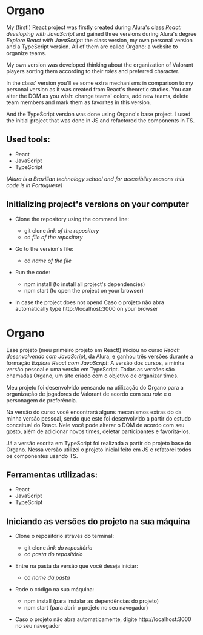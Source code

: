 # Organo

My (first!) React project was firstly created during Alura's class *React: developing with JavaScript* and gained three versions during Alura's degree *Explore React with JavaScript*: the class version, my own personal version and a TypeScript version. All of them are called Organo: a website to organize teams.

My own version was developed thinking about the organization of Valorant players sorting them according to their *roles* and preferred character.

In the class' version you'll se some extra mechanisms in comparison to my personal version as it was created from React's theoretic studies. You can alter the DOM as you wish: change teams' colors, add new teams, delete team members and mark them as favorites in this version.

And the TypeScript version was done using Organo's base project. I used the initial project that was done in JS and refactored the components in TS.

## Used tools:

* React
* JavaScript
* TypeScript

*(Alura is a Brazilian technology school and for acessibility reasons this code is in Portuguese)*

## Initializing project's versions on your computer

- Clone the repository using the command line:
    - git clone *link of the repository*
    - cd *file of the repository*
 
- Go to the version's file:
    - cd *name of the file*
 
- Run the code:
    - npm install (to install all project's dependencies)
    - npm start (to open the project on your browser)
 
* In case the project does not opend Caso o projeto não abra automatically type http://localhost:3000 on your browser


#

# Organo

Esse projeto (meu primeiro projeto em React!) iniciou no curso *React: desenvolvendo com JavaScript*, da Alura, e ganhou três versões durante a formação *Explore React com JavaScript*: A versão dos cursos, a minha versão pessoal e uma versão em TypeScript. Todas as versões são chamadas Organo, um site criado com o objetivo de organizar times.

Meu projeto foi desenvolvido pensando na utilização do Organo para a organização de jogadores de Valorant de acordo com seu *role* e o personagem de preferência.

Na versão do curso você encontrará alguns mecanismos extras do da minha versão pessoal, sendo que este foi desenvolvido a partir do estudo conceitual do React. Nele você pode alterar o DOM de acordo com seu gosto, além de adicionar novos times, deletar participantes e favoritá-los.

Já a versão escrita em TypeScript foi realizada a partir do projeto base do Organo. Nessa versão utilizei o projeto inicial feito em JS e refatorei todos os componentes usando TS.

## Ferramentas utilizadas:

* React
* JavaScript
* TypeScript

## Iniciando as versões do projeto na sua máquina

- Clone o repositório através do terminal:
    - git clone *link do repositório*
    - cd *pasta do repositório*
 
- Entre na pasta da versão que você deseja iniciar:
    - cd *nome da pasta*
 
- Rode o código na sua máquina:
    - npm install (para instalar as dependências do projeto)
    - npm start (para abrir o projeto no seu navegador)
 
* Caso o projeto não abra automaticamente, digite http://localhost:3000 no seu navegador
